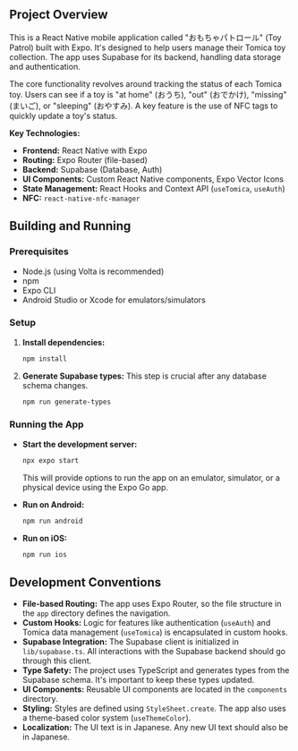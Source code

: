 
## Project Overview

This is a React Native mobile application called "おもちゃパトロール" (Toy Patrol) built with Expo. It's designed to help users manage their Tomica toy collection. The app uses Supabase for its backend, handling data storage and authentication.

The core functionality revolves around tracking the status of each Tomica toy. Users can see if a toy is "at home" (おうち), "out" (おでかけ), "missing" (まいご), or "sleeping" (おやすみ). A key feature is the use of NFC tags to quickly update a toy's status.

**Key Technologies:**

*   **Frontend:** React Native with Expo
*   **Routing:** Expo Router (file-based)
*   **Backend:** Supabase (Database, Auth)
*   **UI Components:** Custom React Native components, Expo Vector Icons
*   **State Management:** React Hooks and Context API (`useTomica`, `useAuth`)
*   **NFC:** `react-native-nfc-manager`

## Building and Running

### Prerequisites

*   Node.js (using Volta is recommended)
*   npm
*   Expo CLI
*   Android Studio or Xcode for emulators/simulators

### Setup

1.  **Install dependencies:**
    ```bash
    npm install
    ```

2.  **Generate Supabase types:**
    This step is crucial after any database schema changes.
    ```bash
    npm run generate-types
    ```

### Running the App

*   **Start the development server:**
    ```bash
    npx expo start
    ```
    This will provide options to run the app on an emulator, simulator, or a physical device using the Expo Go app.

*   **Run on Android:**
    ```bash
    npm run android
    ```

*   **Run on iOS:**
    ```bash
    npm run ios
    ```

## Development Conventions

*   **File-based Routing:** The app uses Expo Router, so the file structure in the `app` directory defines the navigation.
*   **Custom Hooks:** Logic for features like authentication (`useAuth`) and Tomica data management (`useTomica`) is encapsulated in custom hooks.
*   **Supabase Integration:** The Supabase client is initialized in `lib/supabase.ts`. All interactions with the Supabase backend should go through this client.
*   **Type Safety:** The project uses TypeScript and generates types from the Supabase schema. It's important to keep these types updated.
*   **UI Components:** Reusable UI components are located in the `components` directory.
*   **Styling:** Styles are defined using `StyleSheet.create`. The app also uses a theme-based color system (`useThemeColor`).
*   **Localization:** The UI text is in Japanese. Any new UI text should also be in Japanese.
